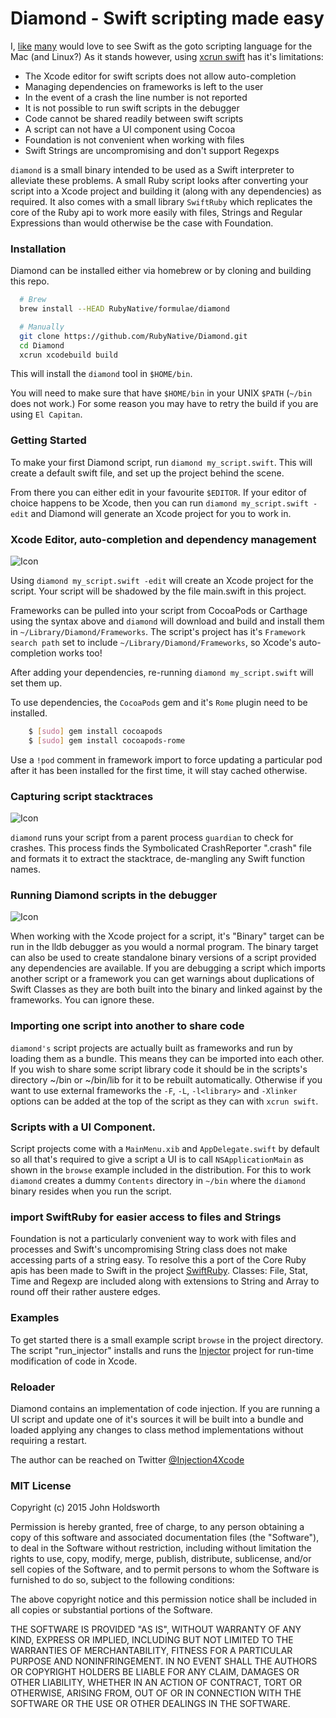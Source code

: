 
# Diamond - Swift scripting made easy

I, [like](https://realm.io/news/swift-for-rubyists/) [many](https://realm.io/news/swift-scripting/)
would love to see Swift as the goto scripting language for the Mac (and Linux?)
As it stands however, using [xcrun swift](http://nomothetis.svbtle.com/swift-for-scripting)
has it's limitations:

* The Xcode editor for swift scripts does not allow auto-completion
* Managing dependencies on frameworks is left to the user
* In the event of a crash the line number is not reported
* It is not possible to run swift scripts in the debugger
* Code cannot be shared readily between swift scripts
* A script can not have a UI component using Cocoa
* Foundation is not convenient when working with files
* Swift Strings are uncompromising and don't support Regexps

`diamond` is a small binary intended to be used as a Swift interpreter to alleviate these
problems. A small Ruby script looks after converting your script into a Xcode project and
building it (along with any dependencies) as required. It also comes with a small library
`SwiftRuby` which replicates the core of the Ruby api to work more easily with files,
Strings and Regular Expressions than would otherwise be the case with Foundation.

### Installation

Diamond can be installed either via homebrew or by cloning and building this repo.

``` sh
  # Brew
  brew install --HEAD RubyNative/formulae/diamond

  # Manually
  git clone https://github.com/RubyNative/Diamond.git
  cd Diamond
  xcrun xcodebuild build
```

This will install the `diamond` tool in `$HOME/bin`.

You will need to make sure that have `$HOME/bin` in your UNIX `$PATH` (`~/bin`
does not work.) For some reason you may have to retry the build if
you are using `El Capitan`.

### Getting Started

To make your first Diamond script, run `diamond my_script.swift`. This will create a
default swift file, and set up the project behind the scene.

From there you can either edit in your favourite `$EDITOR`. If your editor of choice
happens to be Xcode, then you can run `diamond my_script.swift -edit` and Diamond
will generate an Xcode project for you to work in.

### Xcode Editor, auto-completion and dependency management

![Icon](http://injectionforxcode.johnholdsworth.com/completion.png)

Using `diamond my_script.swift -edit` will create an Xcode project for the script.
Your script will be shadowed by the file main.swift in this project.

Frameworks can be pulled into your script from CocoaPods or Carthage using the
syntax above and `diamond` will download and build and install them in `~/Library/Diamond/Frameworks`.
The script's project has it's `Framework search path` set to include
`~/Library/Diamond/Frameworks`, so Xcode's auto-completion works too!

After adding your dependencies, re-running `diamond my_script.swift` will set
them up.

To use dependencies, the `CocoaPods` gem and it's `Rome` plugin need to be installed.

``` sh
    $ [sudo] gem install cocoapods
    $ [sudo] gem install cocoapods-rome
```

Use a `!pod` comment in framework import to force updating a particular pod after
it has been installed for the first time, it will stay cached otherwise.


### Capturing script stacktraces

![Icon](http://injectionforxcode.johnholdsworth.com/stacktrace.png)

`diamond` runs your script from a parent process `guardian` to check
for crashes. This process finds the Symbolicated CrashReporter ".crash" file
and formats it to extract the stacktrace, de-mangling any Swift function names.

### Running Diamond scripts in the debugger

![Icon](http://injectionforxcode.johnholdsworth.com/debugging.png)

When working with the Xcode project for a script, it's "Binary" target can be run
in the lldb debugger as you would a normal program. The binary target can also be
used to create standalone binary versions of a script provided any dependencies
are available. If you are debugging a script which imports another script or a
framework you can get warnings about duplications of Swift Classes as they
are both built into the binary and linked against by the frameworks.
You can ignore these.

### Importing one script into another to share code

`diamond's` script projects are actually built as frameworks and run by loading
them as a bundle. This means they can be imported into each other. If you wish to
share some script library code it should be in the scripts's directory ~/bin or
~/bin/lib for it to be rebuilt automatically. Otherwise if you want to use external
frameworks the `-F`, `-L`, `-l<library>` and `-Xlinker` options can be added at the
top of the script as they can with `xcrun swift`.

### Scripts with a UI Component.

Script projects come with a `MainMenu.xib` and `AppDelegate.swift` by default so all that's
required to give a script a UI is to call `NSApplicationMain` as shown in the `browse`
example included in the distribution. For this to work `diamond` creates a dummy `Contents`
directory in `~/bin` where the `diamond` binary resides when you run the script.

### import SwiftRuby for easier access to files and Strings

Foundation is not a particularly convenient way to work with files and processes
and Swift's uncompromising String class does not make accessing parts of a string
easy. To resolve this a port of the Core Ruby apis has been made to Swift in the
project [SwiftRuby](https://github.com/RubyNative/SwiftRuby). Classes: File, Stat,
Time and Regexp are included along with extensions to String and Array to round off
their rather austere edges.

### Examples

To get started there is a small example script `browse` in the project directory.
The script "run_injector" installs and runs the [Injector](https://github.com/johnno1962/Injector)
project for run-time modification of code in Xcode.

### Reloader

Diamond contains an implementation of code injection. If you are running a
UI script and update one of it's sources it will be built into a bundle
and loaded applying any changes to class method implementations without
requiring a restart.

The author can be reached on Twitter
[@Injection4Xcode](https://twitter.com/#!/@Injection4Xcode)

### MIT License

Copyright (c) 2015 John Holdsworth

Permission is hereby granted, free of charge, to any person obtaining a copy
of this software and associated documentation files (the "Software"), to deal
in the Software without restriction, including without limitation the rights
to use, copy, modify, merge, publish, distribute, sublicense, and/or sell
copies of the Software, and to permit persons to whom the Software is
furnished to do so, subject to the following conditions:

The above copyright notice and this permission notice shall be included in
all copies or substantial portions of the Software.

THE SOFTWARE IS PROVIDED "AS IS", WITHOUT WARRANTY OF ANY KIND, EXPRESS OR
IMPLIED, INCLUDING BUT NOT LIMITED TO THE WARRANTIES OF MERCHANTABILITY,
FITNESS FOR A PARTICULAR PURPOSE AND NONINFRINGEMENT. IN NO EVENT SHALL THE
AUTHORS OR COPYRIGHT HOLDERS BE LIABLE FOR ANY CLAIM, DAMAGES OR OTHER
LIABILITY, WHETHER IN AN ACTION OF CONTRACT, TORT OR OTHERWISE, ARISING FROM,
OUT OF OR IN CONNECTION WITH THE SOFTWARE OR THE USE OR OTHER DEALINGS IN
THE SOFTWARE.
